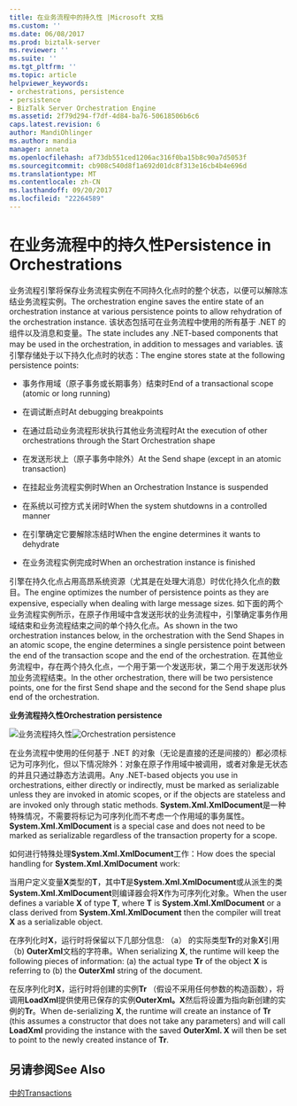 ```yaml
---
title: 在业务流程中的持久性 |Microsoft 文档
ms.custom: ''
ms.date: 06/08/2017
ms.prod: biztalk-server
ms.reviewer: ''
ms.suite: ''
ms.tgt_pltfrm: ''
ms.topic: article
helpviewer_keywords:
- orchestrations, persistence
- persistence
- BizTalk Server Orchestration Engine
ms.assetid: 2f79d294-f7df-4d84-ba76-50618506b6c6
caps.latest.revision: 6
author: MandiOhlinger
ms.author: mandia
manager: anneta
ms.openlocfilehash: af73db551ced1206ac316f0ba15b8c90a7d5053f
ms.sourcegitcommit: cb908c540d8f1a692d01dc8f313e16cb4b4e696d
ms.translationtype: MT
ms.contentlocale: zh-CN
ms.lasthandoff: 09/20/2017
ms.locfileid: "22264589"
---
```

# <a name="persistence-in-orchestrations"></a><span data-ttu-id="694f8-102">在业务流程中的持久性</span><span class="sxs-lookup"><span data-stu-id="694f8-102">Persistence in Orchestrations</span></span>
<span data-ttu-id="694f8-103">业务流程引擎将保存业务流程实例在不同持久化点时的整个状态，以便可以解除冻结业务流程实例。</span><span class="sxs-lookup"><span data-stu-id="694f8-103">The orchestration engine saves the entire state of an orchestration instance at various persistence points to allow rehydration of the orchestration instance.</span></span> <span data-ttu-id="694f8-104">该状态包括可在业务流程中使用的所有基于 .NET 的组件以及消息和变量。</span><span class="sxs-lookup"><span data-stu-id="694f8-104">The state includes any .NET-based components that may be used in the orchestration, in addition to messages and variables.</span></span> <span data-ttu-id="694f8-105">该引擎存储处于以下持久化点时的状态：</span><span class="sxs-lookup"><span data-stu-id="694f8-105">The engine stores state at the following persistence points:</span></span>  
  
-   <span data-ttu-id="694f8-106">事务作用域（原子事务或长期事务）结束时</span><span class="sxs-lookup"><span data-stu-id="694f8-106">End of a transactional scope (atomic or long running)</span></span>  
  
-   <span data-ttu-id="694f8-107">在调试断点时</span><span class="sxs-lookup"><span data-stu-id="694f8-107">At debugging breakpoints</span></span>  
  
-   <span data-ttu-id="694f8-108">在通过启动业务流程形状执行其他业务流程时</span><span class="sxs-lookup"><span data-stu-id="694f8-108">At the execution of other orchestrations through the Start Orchestration shape</span></span>  
  
-   <span data-ttu-id="694f8-109">在发送形状上（原子事务中除外）</span><span class="sxs-lookup"><span data-stu-id="694f8-109">At the Send shape (except in an atomic transaction)</span></span>  
  
-   <span data-ttu-id="694f8-110">在挂起业务流程实例时</span><span class="sxs-lookup"><span data-stu-id="694f8-110">When an Orchestration Instance is suspended</span></span>  
  
-   <span data-ttu-id="694f8-111">在系统以可控方式关闭时</span><span class="sxs-lookup"><span data-stu-id="694f8-111">When the system shutdowns in a controlled manner</span></span>  
  
-   <span data-ttu-id="694f8-112">在引擎确定它要解除冻结时</span><span class="sxs-lookup"><span data-stu-id="694f8-112">When the engine determines it wants to dehydrate</span></span>  
  
-   <span data-ttu-id="694f8-113">在业务流程实例完成时</span><span class="sxs-lookup"><span data-stu-id="694f8-113">When an orchestration instance is finished</span></span>  
  
 <span data-ttu-id="694f8-114">引擎在持久化点占用高昂系统资源（尤其是在处理大消息）时优化持久化点的数目。</span><span class="sxs-lookup"><span data-stu-id="694f8-114">The engine optimizes the number of persistence points as they are expensive, especially when dealing with large message sizes.</span></span> <span data-ttu-id="694f8-115">如下面的两个业务流程实例所示，在原子作用域中含发送形状的业务流程中，引擎确定事务作用域结束和业务流程结束之间的单个持久化点。</span><span class="sxs-lookup"><span data-stu-id="694f8-115">As shown in the two orchestration instances below, in the orchestration with the Send Shapes in an atomic scope, the engine determines a single persistence point between the end of the transaction scope and the end of the orchestration.</span></span> <span data-ttu-id="694f8-116">在其他业务流程中，存在两个持久化点，一个用于第一个发送形状，第二个用于发送形状外加业务流程结束。</span><span class="sxs-lookup"><span data-stu-id="694f8-116">In the other orchestration, there will be two persistence points, one for the first Send shape and the second for the Send shape plus end of the orchestration.</span></span>  
  
 <span data-ttu-id="694f8-117">**业务流程持久性**</span><span class="sxs-lookup"><span data-stu-id="694f8-117">**Orchestration persistence**</span></span>  
  
 <span data-ttu-id="694f8-118">![业务流程持久性](../core/media/bts-trans-orch-fig2.gif "BTS_Trans_Orch_Fig2")</span><span class="sxs-lookup"><span data-stu-id="694f8-118">![Orchestration persistence](../core/media/bts-trans-orch-fig2.gif "BTS_Trans_Orch_Fig2")</span></span>  
  
 <span data-ttu-id="694f8-119">在业务流程中使用的任何基于 .NET 的对象（无论是直接的还是间接的）都必须标记为可序列化，但以下情况除外：对象在原子作用域中被调用，或者对象是无状态的并且只通过静态方法调用。</span><span class="sxs-lookup"><span data-stu-id="694f8-119">Any .NET-based objects you use in orchestrations, either directly or indirectly, must be marked as serializable unless they are invoked in atomic scopes, or if the objects are stateless and are invoked only through static methods.</span></span> <span data-ttu-id="694f8-120">**System.Xml.XmlDocument**是一种特殊情况，不需要将标记为可序列化而不考虑一个作用域的事务属性。</span><span class="sxs-lookup"><span data-stu-id="694f8-120">**System.Xml.XmlDocument** is a special case and does not need to be marked as serializable regardless of the transaction property for a scope.</span></span>  
  
 <span data-ttu-id="694f8-121">如何进行特殊处理**System.Xml.XmlDocument**工作：</span><span class="sxs-lookup"><span data-stu-id="694f8-121">How does the special handling for **System.Xml.XmlDocument** work:</span></span>  
  
 <span data-ttu-id="694f8-122">当用户定义变量**X**类型的**T**，其中**T**是**System.Xml.XmlDocument**或从派生的类**System.Xml.XmlDocument**则编译器会将**X**作为可序列化对象。</span><span class="sxs-lookup"><span data-stu-id="694f8-122">When the user defines a variable **X** of type **T**, where **T** is **System.Xml.XmlDocument** or a class derived from **System.Xml.XmlDocument** then the compiler will treat **X** as a serializable object.</span></span>  
  
 <span data-ttu-id="694f8-123">在序列化时**X**，运行时将保留以下几部分信息: （a） 的实际类型**Tr**的对象**X**引用 （b) **OuterXml**文档的字符串。</span><span class="sxs-lookup"><span data-stu-id="694f8-123">When serializing **X**, the runtime will keep the following pieces of information: (a) the actual type **Tr** of the object **X** is referring to (b) the **OuterXml** string of the document.</span></span>  
  
 <span data-ttu-id="694f8-124">在反序列化时**X**，运行时将创建的实例**Tr** （假设不采用任何参数的构造函数），将调用**LoadXml**提供使用已保存的实例**OuterXml。X**然后将设置为指向新创建的实例的**Tr**。</span><span class="sxs-lookup"><span data-stu-id="694f8-124">When de-serializing **X**, the runtime will create an instance of **Tr** (this assumes a constructor that does not take any parameters) and will call **LoadXml** providing the instance with the saved **OuterXml.  X** will then be set to point to the newly created instance of **Tr**.</span></span>  
  
## <a name="see-also"></a><span data-ttu-id="694f8-125">另请参阅</span><span class="sxs-lookup"><span data-stu-id="694f8-125">See Also</span></span>  
 [<span data-ttu-id="694f8-126">中的</span><span class="sxs-lookup"><span data-stu-id="694f8-126">Transactions</span></span>](../core/transactions.md)